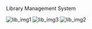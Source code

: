 Library Management System


![lib_img1](https://github.com/user-attachments/assets/01554dfe-0e03-4ef0-9f8e-2ebfc224e768)
![lib_img3](https://github.com/user-attachments/assets/08c8f190-3550-417c-8f05-5a1b5ec0be3b)
![lib_img2](https://github.com/user-attachments/assets/cd4d84cc-ed7a-4dcf-97c3-016ecc41bd96)
